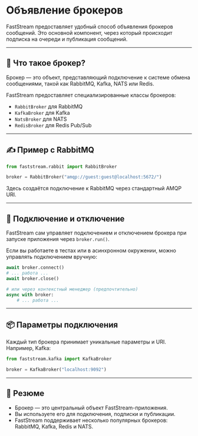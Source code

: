 # Объявление брокеров

FastStream предоставляет удобный способ объявления брокеров сообщений. Это основной компонент, через который происходит подписка на очереди и публикация сообщений.

---

## 🧱 Что такое брокер?

Брокер — это объект, представляющий подключение к системе обмена сообщениями, такой как RabbitMQ, Kafka, NATS или Redis.

FastStream предоставляет специализированные классы брокеров:

- `RabbitBroker` для RabbitMQ
- `KafkaBroker` для Kafka
- `NatsBroker` для NATS
- `RedisBroker` для Redis Pub/Sub

---

## ✍️ Пример с RabbitMQ

```python
from faststream.rabbit import RabbitBroker

broker = RabbitBroker("amqp://guest:guest@localhost:5672/")
```

Здесь создаётся подключение к RabbitMQ через стандартный AMQP URI.

---

## 🔌 Подключение и отключение

FastStream сам управляет подключением и отключением брокера при запуске приложения через `broker.run()`.

Если вы работаете в тестах или в асинхронном окружении, можно управлять подключением вручную:

```python
await broker.connect()
# ... работа ...
await broker.close()

# или через контекстный менеджер (предпочтительно)
async with broker:
    # ... работа ...
```

---

## 📦 Параметры подключения

Каждый тип брокера принимает уникальные параметры и URI. Например, Kafka:

```python
from faststream.kafka import KafkaBroker

broker = KafkaBroker("localhost:9092")
```

---

## 🧪 Резюме

- Брокер — это центральный объект FastStream-приложения.
- Вы используете его для подключения, подписки и публикации.
- FastStream поддерживает несколько популярных брокеров: RabbitMQ, Kafka, Redis и NATS.
